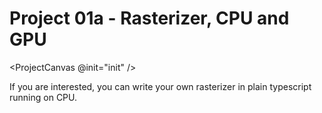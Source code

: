<script setup lang='ts'>
import ProjectCanvas from './gpu-canvas.vue';
import init from './00-draw-sth.ts';
</script>

# Project 01a - Rasterizer, CPU and GPU

<ProjectCanvas @init="init" />

If you are interested, you can write your own rasterizer in plain typescript running on CPU.
